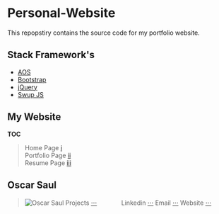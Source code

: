 # Personal-Website

This repopstiry contains the source code for my portfolio website.

## Stack Framework's

- [AOS](https://michalsnik.github.io/aos/ "AOS Libary")
- [Bootstrap](https://getbootstrap.com/ "Bootstrap Libary")
- [jQuery](https://jquery.com/ "jQuery Libary")
- [Swup JS](https://swup.js.org/ "Swup Libary")

## My Website

**TOC**

> Home Page [i](https://oscarsaul.ca/)  
> Portfolio Page [ii](https://oscarsaul.ca/works)  
> Resume Page [iii](https://oscarsaul.ca/resume)  


## Oscar Saul  
>![Oscar Saul](https://i.ibb.co/yYBZGfp/adasd.jpg)
Projects [⋅⋅⋅](https://github.com/oscarmmv)ㅤㅤㅤㅤ
Linkedin [⋅⋅⋅](https://www.linkedin.com/authwall?trk=gf&trkInfo=AQGKBkq2ZXGhaQAAAX-kiqzQ5U1qHBlr6eBxK2EfZ3p00nFwHrIUn5xyNePEekOomA8ilScbLx674AZwwPCQyWKAWfd-BMYeSufSuL4mZjUgbGAl83-1BSKJkKG3cz5AfMKMKPM=&originalReferer=https://oscarsaul.ca/&sessionRedirect=https%3A%2F%2Fwww.linkedin.com%2Fin%2Foscar-saul-96a3b7223%2F) 
Email [⋅⋅⋅](mailto:oscarsaul.mmv@gmail.com) 
Website [⋅⋅⋅](https://oscarsaul.ca/) 
